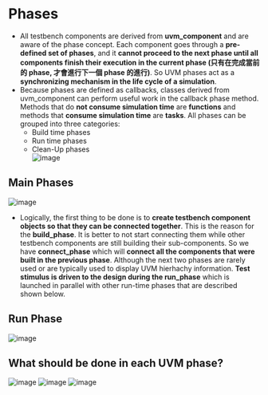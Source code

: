 # Phases
* All testbench components are derived from **uvm_component** and are aware of the phase concept. Each component goes through a **pre-defined set of phases**, and it **cannot proceed to the next phase until all components finish their execution in the current phase (只有在完成當前的 phase, 才會進行下一個 phase 的進行)**. So UVM phases act as a **synchronizing mechanism in the life cycle of a simulation**.
* Because phases are defined as callbacks, classes derived from uvm_component can perform useful work in the callback phase method. Methods that do **not consume simulation time** are **functions** and methods that **consume simulation time** are **tasks**. All phases can be grouped into three categories:
  * Build time phases
  * Run time phases
  * Clean-Up phases  
![image](https://github.com/user-attachments/assets/95557858-122d-4add-b08d-cb5e6a49d7cd)
## Main Phases
![image](https://github.com/user-attachments/assets/fecf14e8-1fe9-48f7-8ca0-4f7d401f376a)
* Logically, the first thing to be done is to **create testbench component objects so that they can be connected together**. This is the reason for the **build_phase**. It is better to not start connecting them while other testbench components are still building their sub-components. So we have **connect_phase** which will **connect all the components that were built in the previous phase**. Although the next two phases are rarely used or are typically used to display UVM hierhachy information. **Test stimulus is driven to the design during the run_phase** which is launched in parallel with other run-time phases that are described shown below.
## Run Phase
![image](https://github.com/user-attachments/assets/50093c74-7c51-4b16-8591-fd69b7b7aba0)
## What should be done in each UVM phase?
![image](https://github.com/user-attachments/assets/6311aca1-4b27-4f5c-aaec-1031873b1590)
![image](https://github.com/user-attachments/assets/c1e11624-55df-4918-bb67-09f895d40b60)
![image](https://github.com/user-attachments/assets/695ac27c-2d21-4d96-98d7-ce7a126bca01)
